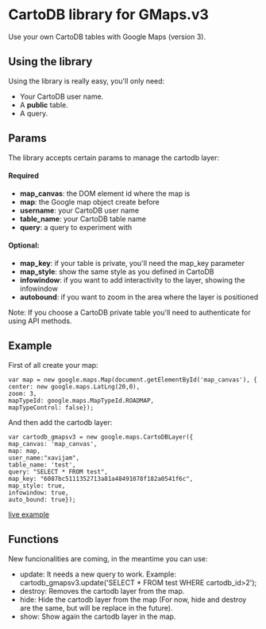 CartoDB library for GMaps.v3
============================
Use your own CartoDB tables with Google Maps (version 3).

Using the library
------------------
Using the library is really easy, you'll only need:

* Your CartoDB user name.
* A **public** table.
* A query.

Params
------
The library accepts certain params to manage the cartodb layer:

#### Required

* **map_canvas**: 	the DOM element id where the map is
* **map**: 					the Google map object create before
* **username**: 		your CartoDB user name
* **table_name**: 	your CartoDB table name
* **query**: 				a query to experiment with

#### Optional:

* **map_key**:		if your table is private, you'll need the map_key parameter
* **map_style**:	show the same style as you defined in CartoDB
* **infowindow**:	if you want to add interactivity to the layer, showing the infowindow
* **autobound**:	if you want to zoom in the area where the layer is positioned

Note: If you choose a CartoDB private table you'll need to authenticate for using API methods.

Example
-------
First of all create your map:

	var map = new google.maps.Map(document.getElementById('map_canvas'), {
    center: new google.maps.LatLng(20,0),
    zoom: 3,
    mapTypeId: google.maps.MapTypeId.ROADMAP,
    mapTypeControl: false});
  
And then add the cartodb layer:

	var cartodb_gmapsv3 = new google.maps.CartoDBLayer({
    map_canvas: 'map_canvas',
    map: map,
    user_name:"xavijam",
    table_name: 'test',
    query: "SELECT * FROM test",
    map_key: "6087bc5111352713a81a48491078f182a0541f6c",
    map_style: true,
    infowindow: true,
    auto_bound: true});


[live example](http://vizzuality.github.com/cartodb-gmapsv3/)


Functions
---------
New funcionalities are coming, in the meantime you can use:

* update: It needs a new query to work. Example: cartodb_gmapsv3.update('SELECT * FROM test WHERE cartodb_id>2');
* destroy: Removes the cartodb layer from the map.
* hide: Hide the cartodb layer from the map (For now, hide and destroy are the same, but will be replace in the future).
* show: Show again the cartodb layer in the map.